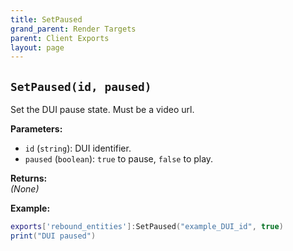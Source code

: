 ```yaml
---
title: SetPaused
grand_parent: Render Targets
parent: Client Exports
layout: page
---
```


## `SetPaused(id, paused)`
Set the DUI pause state. Must be a video url.

**Parameters:**
- `id` (`string`): DUI identifier.
- `paused` (`boolean`): `true` to pause, `false` to play.

**Returns:**  
*(None)*  

**Example:**
```lua
exports['rebound_entities']:SetPaused("example_DUI_id", true)
print("DUI paused")
```